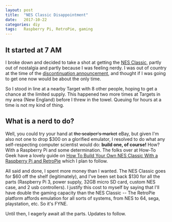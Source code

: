 ```yaml
---
layout: post
title:  "NES Classic Disappointment"
date:   2017-10-22
categories: diy
tags:	Raspberry Pi, RetroPie, gaming
---
```

## It started at 7 AM

I broke down and decided to take a shot at getting the [NES Classic](http://www.nintendo.com/nes-classic/), partly out of nostalgia and partly because I was feeling nerdy.  I was out of country at the time of the [discontinuation announcement](https://www.wired.com/2017/04/nintendo-discontinuing-nes-classic-mistake/), and thought if I was going to get one now would be about the only time.

So I stood in line at a nearby Target with 8 other people, hoping to get a chance at the limited supply.  This happened two more times at Targets in my area (New England) before I threw in the towel.  Queuing for hours at a time is not my kind of thing.

## What is a nerd to do?

Well, you could try your hand at <s>the scalper's market</s> eBay, but given I'm also not one to drop $300 on a glorified emulator, I resolved to do what any self-respecting computer scientist would do: **build one, of course!** How? With a Raspberry Pi and some determination.  The folks over at How-To Geek have a lovely guide on [How To Build Your Own NES Classic With a Raspberry Pi and RetroPie](https://www.howtogeek.com/286842/how-to-build-your-own-nes-classic-with-a-raspberry-pi-and-retropie/) which I plan to follow.

All said and done, I spent more money than I wanted.  The NES Classic goes for $60 off the shelf (legitimately), and I've been set back $130 for all the parts (Raspberry Pi 3, power supply, 32GB micro SD card, custom NES case, and 2 usb controllers).  I justify this cost to myself by saying that I'll have double the gaming capacity than the NES Classic -- The RetroPie platform affords emulation for all sorts of systems, from NES to 64, sega, playstation, etc.  So it's FYNE.
 
Until then, I eagerly await all the parts.  Updates to follow.